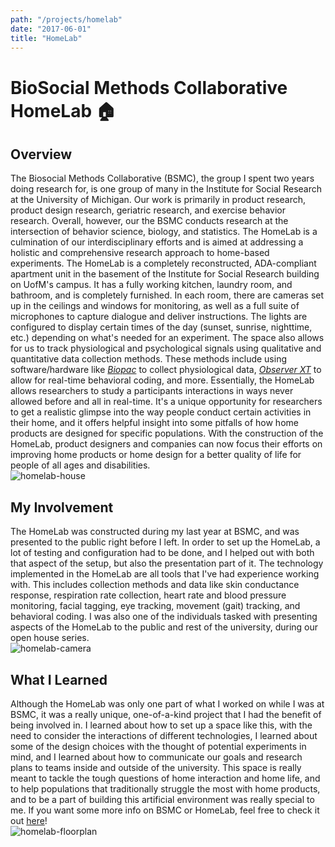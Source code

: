 ```yaml
---
path: "/projects/homelab"
date: "2017-06-01"
title: "HomeLab"
---
```


# BioSocial Methods Collaborative HomeLab 🏠

## Overview

The Biosocial Methods Collaborative (BSMC), the group I spent two years doing research for, is one group of many in the Institute for Social Research at the University of Michigan. Our work is primarily in product research, product design research, geriatric research, and exercise behavior research. Overall, however, our the BSMC conducts research at the intersection of behavior science, biology, and statistics. The HomeLab is a culmination of our interdisciplinary efforts and is aimed at addressing a holistic and comprehensive research approach to home-based experiments. The HomeLab is a completely reconstructed, ADA-compliant apartment unit in the basement of the Institute for Social Research building on UofM's campus. It has a fully working kitchen, laundry room, and bathroom, and is completely furnished. In each room, there are cameras set up in the ceilings and windows for monitoring, as well as a full suite of microphones to capture dialogue and deliver instructions. The lights are configured to display certain times of the day (sunset, sunrise, nighttime, etc.) depending on what's needed for an experiment. The space also allows for us to track physiological and psychological signals using qualitative and quantitative data collection methods. These methods include using software/hardware like _[Biopac](https://www.biopac.com/)_ to collect physiological data, _[Observer XT](https://www.noldus.com/observer-xt#:~:text=The%20Observer%20XT%20is%20the,modalities%20in%20a%20complete%20lab.)_ to allow for real-time behavioral coding, and more. Essentially, the HomeLab allows researchers to study a participants interactions in ways never allowed before and all in real-time. It's a unique opportunity for researchers to get a realistic glimpse into the way people conduct certain activities in their home, and it offers helpful insight into some pitfalls of how home products are designed for specific populations. With the construction of the HomeLab, product designers and companies can now focus their efforts on improving home products or home design for a better quality of life for people of all ages and disabilities.
<br />
![homelab-house](https://user-images.githubusercontent.com/26417696/101290768-5134b280-37d2-11eb-8780-76365d9506e8.jpg)
<br />

## My Involvement

The HomeLab was constructed during my last year at BSMC, and was presented to the public right before I left. In order to set up the HomeLab, a lot of testing and configuration had to be done, and I helped out with both that aspect of the setup, but also the presentation part of it. The technology implemented in the HomeLab are all tools that I've had experience working with. This includes collection methods and data like skin conductance response, respiration rate collection, heart rate and blood pressure monitoring, facial tagging, eye tracking, movement (gait) tracking, and behavioral coding. I was also one of the individuals tasked with presenting aspects of the HomeLab to the public and rest of the university, during our open house series.
<br />
![homelab-camera](https://user-images.githubusercontent.com/26417696/101290940-357ddc00-37d3-11eb-832b-cf6a9d483e7c.jpg)
<br />

## What I Learned

Although the HomeLab was only one part of what I worked on while I was at BSMC, it was a really unique, one-of-a-kind project that I had the benefit of being involved in. I learned about how to set up a space like this, with the need to consider the interactions of different technologies, I learned about some of the design choices with the thought of potential experiments in mind, and I learned about how to communicate our goals and research plans to teams inside and outside of the university. This space is really meant to tackle the tough questions of home interaction and home life, and to help populations that traditionally struggle the most with home products, and to be a part of building this artificial environment was really special to me. If you want some more info on BSMC or HomeLab, feel free to check it out [here](https://biosocialmethods.isr.umich.edu/)!
<br />
![homelab-floorplan](https://user-images.githubusercontent.com/26417696/101290777-598ced80-37d2-11eb-85b8-4c5f30cb5741.jpg)

